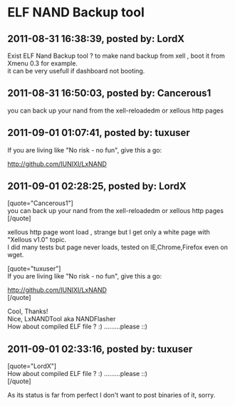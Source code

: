 # ELF NAND Backup tool

## 2011-08-31 16:38:39, posted by: LordX

Exist ELF Nand Backup tool ? to make nand backup from xell , boot it from Xmenu 0.3 for example.  
 it can be very usefull if dashboard not booting.

## 2011-08-31 16:50:03, posted by: Cancerous1

you can back up your nand from the xell-reloadedm or xellous http pages

## 2011-09-01 01:07:41, posted by: tuxuser

If you are living like "No risk - no fun", give this a go:  
   
 http://github.com/IUNIXI/LxNAND

## 2011-09-01 02:28:25, posted by: LordX

[quote="Cancerous1"]  
 you can back up your nand from the xell-reloadedm or xellous http pages  
 [/quote]  
   
 xellous http page wont load , strange but I get only a white page with "Xellous v1.0" topic.  
 I did many tests but page never loads, tested on IE,Chrome,Firefox even on wget.  
   
 [quote="tuxuser"]  
 If you are living like "No risk - no fun", give this a go:  
   
 http://github.com/IUNIXI/LxNAND  
 [/quote]  
   
 Cool, Thanks!  
 Nice, LxNANDTool aka NANDFlasher  
 How about compiled ELF file ? :) .........please ::)

## 2011-09-01 02:33:16, posted by: tuxuser

[quote="LordX"]  
 How about compiled ELF file ? :) .........please ::)  
 [/quote]  
   
 As its status is far from perfect I don't want to post binaries of it, sorry.